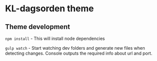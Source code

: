 # KL-dagsorden theme

## Theme development
`npm install` - This will install node dependencies

`gulp watch` - Start watching dev folders and generate new files when detecting
changes. Console outputs the required info about url and port.
